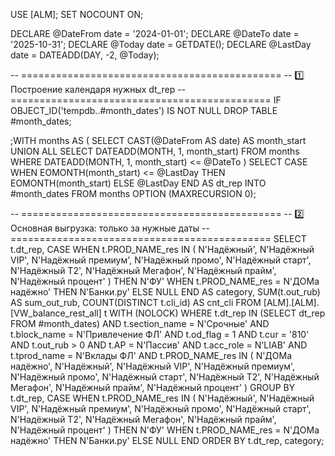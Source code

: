 USE [ALM];
SET NOCOUNT ON;

DECLARE @DateFrom date = '2024-01-01';
DECLARE @DateTo   date = '2025-10-31';
DECLARE @Today    date = GETDATE();
DECLARE @LastDay  date = DATEADD(DAY, -2, @Today);

-- =============================================
-- 1️⃣ Построение календаря нужных dt_rep
-- =============================================
IF OBJECT_ID('tempdb..#month_dates') IS NOT NULL DROP TABLE #month_dates;

;WITH months AS (
    SELECT CAST(@DateFrom AS date) AS month_start
    UNION ALL
    SELECT DATEADD(MONTH, 1, month_start)
    FROM months
    WHERE DATEADD(MONTH, 1, month_start) <= @DateTo
)
SELECT
    CASE
        WHEN EOMONTH(month_start) <= @LastDay
             THEN EOMONTH(month_start)
        ELSE @LastDay
    END AS dt_rep
INTO #month_dates
FROM months
OPTION (MAXRECURSION 0);

-- =============================================
-- 2️⃣ Основная выгрузка: только за нужные даты
-- =============================================
SELECT
    t.dt_rep,
    CASE
        WHEN t.PROD_NAME_res IN (
            N'Надёжный', N'Надёжный VIP', N'Надёжный премиум',
            N'Надёжный промо', N'Надёжный старт',
            N'Надёжный T2', N'Надёжный Мегафон',
            N'Надёжный прайм', N'Надёжный процент'
        ) THEN N'ФУ'
        WHEN t.PROD_NAME_res = N'ДОМа надёжно' THEN N'Банки.ру'
        ELSE NULL
    END AS category,
    SUM(t.out_rub)           AS sum_out_rub,
    COUNT(DISTINCT t.cli_id) AS cnt_cli
FROM [ALM].[ALM].[VW_balance_rest_all] t WITH (NOLOCK)
WHERE
    t.dt_rep IN (SELECT dt_rep FROM #month_dates)
    AND t.section_name = N'Срочные'
    AND t.block_name   = N'Привлечение ФЛ'
    AND t.od_flag      = 1
    AND t.cur          = '810'
    AND t.out_rub      > 0
    AND t.AP           = N'Пассив'
    AND t.acc_role     = N'LIAB'
    AND t.tprod_name   = N'Вклады ФЛ'
    AND t.PROD_NAME_res IN (
        N'ДОМа надёжно',
        N'Надёжный', N'Надёжный VIP', N'Надёжный премиум',
        N'Надёжный промо', N'Надёжный старт',
        N'Надёжный T2', N'Надёжный Мегафон',
        N'Надёжный прайм', N'Надёжный процент'
    )
GROUP BY
    t.dt_rep,
    CASE
        WHEN t.PROD_NAME_res IN (
            N'Надёжный', N'Надёжный VIP', N'Надёжный премиум',
            N'Надёжный промо', N'Надёжный старт',
            N'Надёжный T2', N'Надёжный Мегафон',
            N'Надёжный прайм', N'Надёжный процент'
        ) THEN N'ФУ'
        WHEN t.PROD_NAME_res = N'ДОМа надёжно' THEN N'Банки.ру'
        ELSE NULL
    END
ORDER BY
    t.dt_rep,
    category;

